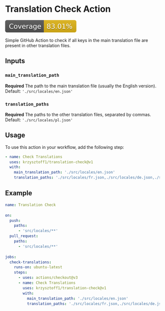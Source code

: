 # Translation Check Action
[![Coverage](./badges/coverage.svg)](./badges/coverage.svg)

Simple GitHub Action to check if all keys in the main translation file are present in other translation files.

## Inputs

### `main_translation_path`

**Required** The path to the main translation file (usually the English version).
Default: `'./src/locales/en.json'`

### `translation_paths`

**Required** The paths to the other translation files, separated by commas.
Default: `'./src/locales/pl.json'`

## Usage

To use this action in your workflow, add the following step:

```yaml
- name: Check Translations
  uses: krzysztoff1/translation-check@v1
  with:
    main_translation_path: './src/locales/en.json'
    translation_paths: './src/locales/fr.json,./src/locales/de.json,./src/locales/es.json'
```

## Example

```yaml
name: Translation Check

on:
  push:
    paths:
      - 'src/locales/**'
  pull_request:
    paths:
      - 'src/locales/**'

jobs:
  check-translations:
    runs-on: ubuntu-latest
    steps:
      - uses: actions/checkout@v3
      - name: Check Translations
        uses: krzysztoff1/translation-check@v1
        with:
          main_translation_path: './src/locales/en.json'
          translation_paths: './src/locales/fr.json,./src/locales/de.json,./src/locales/es.json'
```
